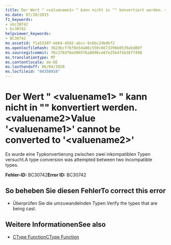 ```yaml
---
title: Der Wert " <valuename1> " kann nicht in "" konvertiert werden. <valuename2>
ms.date: 07/20/2015
f1_keywords:
- vbc30742
- bc30742
helpviewer_keywords:
- BC30742
ms.assetid: f1a53307-eb64-4582-abcc-9c6bc24bdbf2
ms.openlocfilehash: 362dbcf7bf0e5da86c550c6673396b0539abd80f
ms.sourcegitcommit: f8c270376ed905f6a8896ce0fe25b4f4b38ff498
ms.translationtype: MT
ms.contentlocale: de-DE
ms.lasthandoff: 06/04/2020
ms.locfileid: "84358918"
---
```

# <a name="value-valuename1-cannot-be-converted-to-valuename2"></a><span data-ttu-id="995d6-102">Der Wert " \<valuename1> " kann nicht in "" konvertiert werden. \<valuename2></span><span class="sxs-lookup"><span data-stu-id="995d6-102">Value '\<valuename1>' cannot be converted to '\<valuename2>'</span></span>
<span data-ttu-id="995d6-103">Es wurde eine Typkonvertierung zwischen zwei inkompatiblen Typen versucht.</span><span class="sxs-lookup"><span data-stu-id="995d6-103">A type conversion was attempted between two incompatible types.</span></span>  
  
 <span data-ttu-id="995d6-104">**Fehler-ID:** BC30742</span><span class="sxs-lookup"><span data-stu-id="995d6-104">**Error ID:** BC30742</span></span>  
  
## <a name="to-correct-this-error"></a><span data-ttu-id="995d6-105">So beheben Sie diesen Fehler</span><span class="sxs-lookup"><span data-stu-id="995d6-105">To correct this error</span></span>  
  
- <span data-ttu-id="995d6-106">Überprüfen Sie die umzuwandelnden Typen.</span><span class="sxs-lookup"><span data-stu-id="995d6-106">Verify the types that are being cast.</span></span>  
  
## <a name="see-also"></a><span data-ttu-id="995d6-107">Weitere Informationen</span><span class="sxs-lookup"><span data-stu-id="995d6-107">See also</span></span>

- [<span data-ttu-id="995d6-108">CType Function</span><span class="sxs-lookup"><span data-stu-id="995d6-108">CType Function</span></span>](../language-reference/functions/ctype-function.md)
